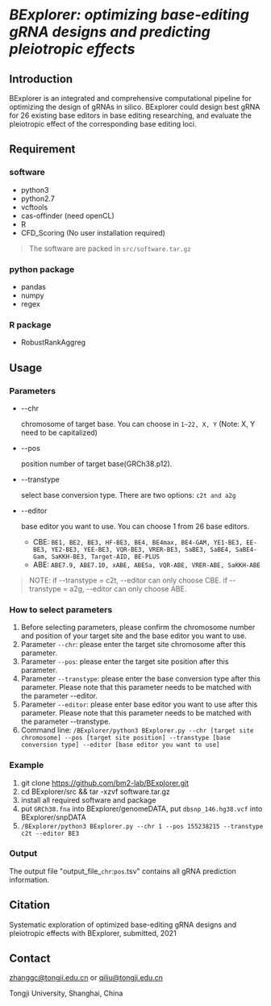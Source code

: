 # _BExplorer: optimizing base-editing gRNA designs and predicting pleiotropic effects_

## Introduction
BExplorer is an integrated and comprehensive computational pipeline for optimizing the design of gRNAs in silico. BExplorer could design best gRNA for 26 existing base editors in base editing researching, and evaluate the pleiotropic effect of the corresponding base editing loci.

## Requirement
### software
* python3
* python2.7
* vcftools
* cas-offinder (need openCL)
* R
* CFD_Scoring (No user installation required)
> The software are packed in `src/software.tar.gz`
### python package
* pandas
* numpy
* regex
### R package
* RobustRankAggreg

## Usage
### Parameters

* --chr

  chromosome of target base. You can choose in `1~22, X, Y` (Note: X, Y need to be capitalized)

* --pos

  position number of target base(GRCh38.p12).
  
* --transtype

  select base conversion type. There are two options: `c2t and a2g`

* --editor

  base editor you want to use. You can choose 1 from 26 base editors.
  * CBE: `BE1, BE2, BE3, HF-BE3, BE4, BE4max, BE4-GAM, YE1-BE3, EE-BE3, YE2-BE3, YEE-BE3, VQR-BE3, VRER-BE3, SaBE3, SaBE4, SaBE4-Gam, SaKKH-BE3, Target-AID, BE-PLUS`
  * ABE: `ABE7.9, ABE7.10, xABE, ABESa, VQR-ABE, VRER-ABE, SaKKH-ABE`
  
> NOTE: if --transtype = c2t, --editor can only choose CBE. if --transtype = a2g, --editor can only choose ABE. 

### How to select parameters
1. Before selecting parameters, please confirm the chromosome number and position of your target site and the base editor you want to use.
2. Parameter `--chr`: please enter the target site chromosome after this parameter.
3. Parameter `--pos`: please enter the target site position after this parameter.
4. Parameter `--transtype`: please enter the base conversion type after this parameter. Please note that this parameter needs to be matched with the parameter --editor.
5. Parameter `--editor`: please enter base editor you want to use after this parameter. Please note that this parameter needs to be matched with the parameter --transtype.
6. Command line: `/BExplorer/python3 BExplorer.py --chr [target site chromosome] --pos [target site position] --transtype [base conversion type] --editor [base editor you want to use]`


### Example
1. git clone https://github.com/bm2-lab/BExplorer.git
2. cd BExplorer/src && tar -xzvf software.tar.gz 
3. install all required software and package
4. put `GRCh38.fna` into BExplorer/genomeDATA, put `dbsnp_146.hg38.vcf` into BExplorer/snpDATA
5. `/BExplorer/python3 BExplorer.py --chr 1 --pos 155238215 --transtype c2t --editor BE3`


### Output

The output file "output_file_`chr`:`pos`.tsv" contains all gRNA prediction information.

## Citation
Systematic exploration of optimized base-editing gRNA designs and pleiotropic effects with BExplorer, submitted, 2021

## Contact
zhanggc@tongji.edu.cn or qiliu@tongji.edu.cn

Tongji University, Shanghai, China


